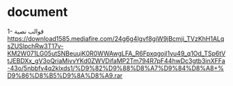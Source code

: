 # document

1- قوالب نصية 
https://download1585.mediafire.com/24g6g4lgvf8giW9jBcmji_TVzKhH1ALqsZUSlpchRw3T17v-KM2W071LG05utSNBeuujK0R0WWAwgLFA_R6Fpxqgojl1yu49_q1Od_TSp6tVtJEBDXx_gV3oQriaMivvYKd0ZWVDifaMP2Tm794R7pF44hwDc3gtb3inXFFa-43o/5nbbfv4q2klxds1/%D9%82%D9%88%D8%A7%D9%84%D8%A8+%D9%86%D8%B5%D9%8A%D8%A9.rar
